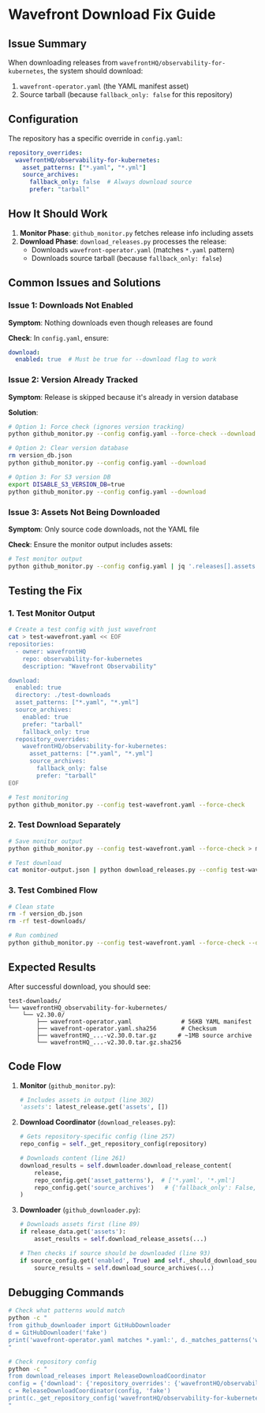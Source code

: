 # Wavefront Download Fix Guide

## Issue Summary

When downloading releases from `wavefrontHQ/observability-for-kubernetes`, the system should download:
1. `wavefront-operator.yaml` (the YAML manifest asset)
2. Source tarball (because `fallback_only: false` for this repository)

## Configuration

The repository has a specific override in `config.yaml`:

```yaml
repository_overrides:
  wavefrontHQ/observability-for-kubernetes:
    asset_patterns: ["*.yaml", "*.yml"]
    source_archives:
      fallback_only: false  # Always download source
      prefer: "tarball"
```

## How It Should Work

1. **Monitor Phase**: `github_monitor.py` fetches release info including assets
2. **Download Phase**: `download_releases.py` processes the release:
   - Downloads `wavefront-operator.yaml` (matches `*.yaml` pattern)
   - Downloads source tarball (because `fallback_only: false`)

## Common Issues and Solutions

### Issue 1: Downloads Not Enabled
**Symptom**: Nothing downloads even though releases are found

**Check**: In `config.yaml`, ensure:
```yaml
download:
  enabled: true  # Must be true for --download flag to work
```

### Issue 2: Version Already Tracked
**Symptom**: Release is skipped because it's already in version database

**Solution**: 
```bash
# Option 1: Force check (ignores version tracking)
python github_monitor.py --config config.yaml --force-check --download

# Option 2: Clear version database
rm version_db.json
python github_monitor.py --config config.yaml --download

# Option 3: For S3 version DB
export DISABLE_S3_VERSION_DB=true
python github_monitor.py --config config.yaml --download
```

### Issue 3: Assets Not Being Downloaded
**Symptom**: Only source code downloads, not the YAML file

**Check**: Ensure the monitor output includes assets:
```bash
# Test monitor output
python github_monitor.py --config config.yaml | jq '.releases[].assets'
```

## Testing the Fix

### 1. Test Monitor Output
```bash
# Create a test config with just wavefront
cat > test-wavefront.yaml << EOF
repositories:
  - owner: wavefrontHQ
    repo: observability-for-kubernetes
    description: "Wavefront Observability"

download:
  enabled: true
  directory: ./test-downloads
  asset_patterns: ["*.yaml", "*.yml"]
  source_archives:
    enabled: true
    prefer: "tarball"
    fallback_only: true
  repository_overrides:
    wavefrontHQ/observability-for-kubernetes:
      asset_patterns: ["*.yaml", "*.yml"]
      source_archives:
        fallback_only: false
        prefer: "tarball"
EOF

# Test monitoring
python github_monitor.py --config test-wavefront.yaml --force-check
```

### 2. Test Download Separately
```bash
# Save monitor output
python github_monitor.py --config test-wavefront.yaml --force-check > monitor-output.json

# Test download
cat monitor-output.json | python download_releases.py --config test-wavefront.yaml
```

### 3. Test Combined Flow
```bash
# Clean state
rm -f version_db.json
rm -rf test-downloads/

# Run combined
python github_monitor.py --config test-wavefront.yaml --force-check --download
```

## Expected Results

After successful download, you should see:
```
test-downloads/
└── wavefrontHQ_observability-for-kubernetes/
    └── v2.30.0/
        ├── wavefront-operator.yaml              # 56KB YAML manifest
        ├── wavefront-operator.yaml.sha256       # Checksum
        ├── wavefrontHQ_...-v2.30.0.tar.gz      # ~1MB source archive
        └── wavefrontHQ_...-v2.30.0.tar.gz.sha256
```

## Code Flow

1. **Monitor** (`github_monitor.py`):
   ```python
   # Includes assets in output (line 302)
   'assets': latest_release.get('assets', [])
   ```

2. **Download Coordinator** (`download_releases.py`):
   ```python
   # Gets repository-specific config (line 257)
   repo_config = self._get_repository_config(repository)
   
   # Downloads content (line 261)
   download_results = self.downloader.download_release_content(
       release, 
       repo_config.get('asset_patterns'),  # ['*.yaml', '*.yml']
       repo_config.get('source_archives')   # {'fallback_only': False, ...}
   )
   ```

3. **Downloader** (`github_downloader.py`):
   ```python
   # Downloads assets first (line 89)
   if release_data.get('assets'):
       asset_results = self.download_release_assets(...)
   
   # Then checks if source should be downloaded (line 93)
   if source_config.get('enabled', True) and self._should_download_source(...):
       source_results = self.download_source_archives(...)
   ```

## Debugging Commands

```bash
# Check what patterns would match
python -c "
from github_downloader import GitHubDownloader
d = GitHubDownloader('fake')
print('wavefront-operator.yaml matches *.yaml:', d._matches_patterns('wavefront-operator.yaml', ['*.yaml']))
"

# Check repository config
python -c "
from download_releases import ReleaseDownloadCoordinator
config = {'download': {'repository_overrides': {'wavefrontHQ/observability-for-kubernetes': {'asset_patterns': ['*.yaml']}}}}
c = ReleaseDownloadCoordinator(config, 'fake')
print(c._get_repository_config('wavefrontHQ/observability-for-kubernetes'))
"
```